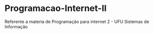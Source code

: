 # Programacao-Internet-II
Referente a materia de Programação para internet 2 - UFU Sistemas de Informação


